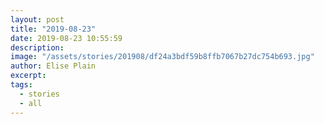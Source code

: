 ```yaml
---
layout: post
title: "2019-08-23"
date: 2019-08-23 10:55:59
description: 
image: "/assets/stories/201908/df24a3bdf59b8ffb7067b27dc754b693.jpg"
author: Elise Plain
excerpt: 
tags: 
  - stories
  - all
---
```



<p></p>

